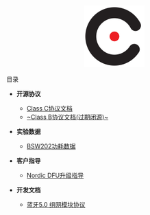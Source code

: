 <!-- _sidebar.md -->



<p align="center">
  <a href="https://corumi-os.github.io/opendoc/#/README">
    <img alt="Corumi Tech" src="docs/logo_square.svg" width="140">
  </a>
</p>

目录

- **开源协议**
  - [Class C协议文档](docs/classC/classC.md)
  - [~Class B协议文档(过期闭源)~](#)
- **实验数据**
  - [BSW202功耗数据](docs/guide/BSW202_pw/index.html)
- **客户指导**
  - [Nordic DFU升级指导](docs/guide/dfu/README.md)

- **开发文档**
  - [蓝牙5.0 组网模块协议](docs/mesh_uart/index.md)

